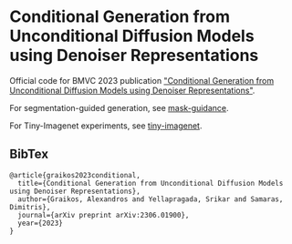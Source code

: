 # Conditional Generation from Unconditional Diffusion Models using Denoiser Representations
Official code for BMVC 2023 publication ["Conditional Generation from Unconditional Diffusion Models using Denoiser Representations"](https://arxiv.org/abs/2306.01900).

For segmentation-guided generation, see [mask-guidance](./mask-guidance/).

For Tiny-Imagenet experiments, see [tiny-imagenet](./tiny-imagenet).


## BibTex
```
@article{graikos2023conditional,
  title={Conditional Generation from Unconditional Diffusion Models using Denoiser Representations},
  author={Graikos, Alexandros and Yellapragada, Srikar and Samaras, Dimitris},
  journal={arXiv preprint arXiv:2306.01900},
  year={2023}
}
```
